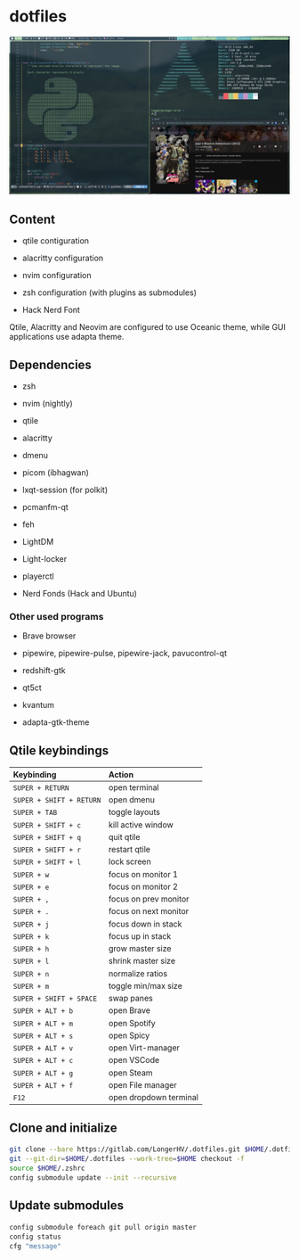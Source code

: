 # dotfiles

![qtile screen](/Obrazy/qtile_shot.png)

## Content

- qtile contiguration

- alacritty configuration

- nvim configuration

- zsh configuration (with plugins as submodules)

- Hack Nerd Font

Qtile, Alacritty and Neovim are configured to use Oceanic theme,
while GUI applications use adapta theme.

## Dependencies

- zsh

- nvim (nightly)

- qtile

- alacritty

- dmenu

- picom (ibhagwan)

- lxqt-session (for polkit)

- pcmanfm-qt

- feh

- LightDM

- Light-locker

- playerctl

- Nerd Fonds (Hack and Ubuntu)

### Other used programs

- Brave browser

- pipewire, pipewire-pulse, pipewire-jack, pavucontrol-qt

- redshift-gtk

- qt5ct

- kvantum

- adapta-gtk-theme

## Qtile keybindings

| Keybinding               | Action                 |
| :----------------------- | :--------------------- |
| `SUPER + RETURN`         | open terminal          |
| `SUPER + SHIFT + RETURN` | open dmenu             |
| `SUPER + TAB`            | toggle layouts         |
| `SUPER + SHIFT + c`      | kill active window     |
| `SUPER + SHIFT + q`      | quit qtile             |
| `SUPER + SHIFT + r`      | restart qtile          |
| `SUPER + SHIFT + l`      | lock screen            |
| `SUPER + w`              | focus on monitor 1     |
| `SUPER + e`              | focus on monitor 2     |
| `SUPER + ,`              | focus on prev monitor  |
| `SUPER + .`              | focus on next monitor  |
| `SUPER + j`              | focus down in stack    |
| `SUPER + k`              | focus up in stack      |
| `SUPER + h`              | grow master size       |
| `SUPER + l`              | shrink master size     |
| `SUPER + n`              | normalize ratios       |
| `SUPER + m`              | toggle min/max size    |
| `SUPER + SHIFT + SPACE`  | swap panes             |
| `SUPER + ALT + b`        | open Brave             |
| `SUPER + ALT + m`        | open Spotify           |
| `SUPER + ALT + s`        | open Spicy             |
| `SUPER + ALT + v`        | open Virt-manager      |
| `SUPER + ALT + c`        | open VSCode            |
| `SUPER + ALT + g`        | open Steam             |
| `SUPER + ALT + f`        | open File manager      |
| `F12`                    | open dropdown terminal |

## Clone and initialize

```bash
git clone --bare https://gitlab.com/LongerHV/.dotfiles.git $HOME/.dotfiles
git --git-dir=$HOME/.dotfiles --work-tree=$HOME checkout -f
source $HOME/.zshrc
config submodule update --init --recursive
```

## Update submodules

```bash
config submodule foreach git pull origin master
config status
cfg "message"
```
